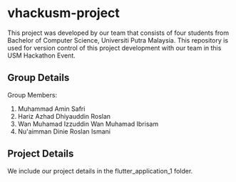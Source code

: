 # vhackusm-project
This project was developed by our team that consists of four students from Bachelor of Computer Science, Universiti Putra Malaysia. This repository is used for version control of this project development with our team in this USM Hackathon Event.

## Group Details
Group Members: 
1. Muhammad Amin Safri
2. Hariz Azhad Dhiyauddin Roslan
3. Wan Muhamad Izzuddin Wan Muhamad Ibrisam
4. Nu'aimman Dinie Roslan Ismani

## Project Details
We include our project details in the flutter_application_1 folder.
